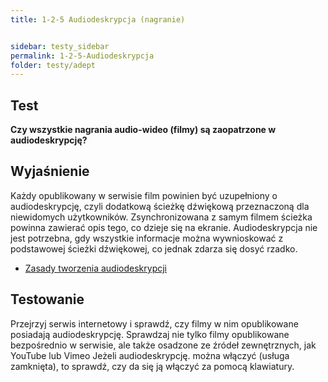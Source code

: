 ```yaml
---
title: 1-2-5 Audiodeskrypcja (nagranie)


sidebar: testy_sidebar
permalink: 1-2-5-Audiodeskrypcja
folder: testy/adept
---
```


## Test
**Czy wszystkie nagrania audio-wideo (filmy) są zaopatrzone w audiodeskrypcję?**

## Wyjaśnienie
Każdy opublikowany w serwisie film powinien być uzupełniony o audiodeskrypcję, czyli dodatkową ścieżkę dźwiękową przeznaczoną dla niewidomych użytkowników. Zsynchronizowana z samym filmem ścieżka powinna zawierać opis tego, co dzieje się na ekranie. Audiodeskrypcja nie jest potrzebna, gdy wszystkie informacje można wywnioskować z podstawowej ścieżki dźwiękowej, co jednak zdarza się dosyć rzadko.
-	[Zasady tworzenia audiodeskrypcji](http://dzieciom.pl/wp-content/uploads/2012/09/Audiodeskrypcja-zasady-tworzenia.pdf)

## Testowanie
Przejrzyj serwis internetowy i sprawdź, czy filmy w nim opublikowane posiadają audiodeskrypcję. Sprawdzaj nie tylko filmy opublikowane bezpośrednio w serwisie, ale także osadzone ze źródeł zewnętrznych, jak YouTube lub Vimeo Jeżeli audiodeskrypcję. można włączyć (usługa zamknięta), to sprawdź, czy da się ją włączyć za pomocą klawiatury.
